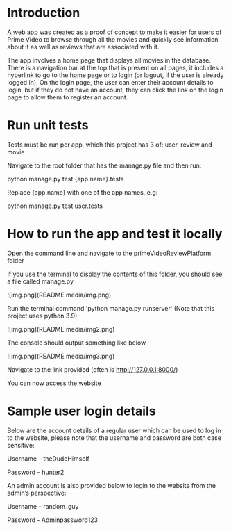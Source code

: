 # Introduction
A web app was created as a proof of concept to make it easier for users of Prime Video to browse through all the movies and quickly see information about it as well as reviews that are associated with it.

The app involves a home page that displays all movies in the database. There is a navigation bar at the top that is present on all pages, it includes a hyperlink to go to the home page or to login (or logout, if the user is already logged in). On the login page, the user can enter their account details to login, but if they do not have an account, they can click the link on the login page to allow them to register an account.

# Run unit tests

Tests must be run per app, which this project has 3 of: user, review and movie

Navigate to the root folder that has the manage.py file and then run:

python manage.py test {app.name}.tests

Replace {app.name} with one of the app names, e.g:

python manage.py test user.tests

# How to run the app and test it locally

Open the command line and navigate to the primeVideoReviewPlatform folder

If you use the terminal to display the contents of this folder, you should see a file called manage.py

![img.png](README media/img.png)

Run the terminal command 'python manage.py runserver'
(Note that this project uses python 3.9)

![img.png](README media/img2.png)

The console should output something like below

![img.png](README media/img3.png)

Navigate to the link provided (often is http://127.0.0.1:8000/)

You can now access the website

# Sample user login details

Below are the account details of a regular user which can be used to log in to the website, please note that the username and password are both case sensitive:

Username – theDudeHimself

Password – hunter2

An admin account is also provided below to login to the website from the admin’s perspective:

Username – random_guy

Password - Adminpassword123


